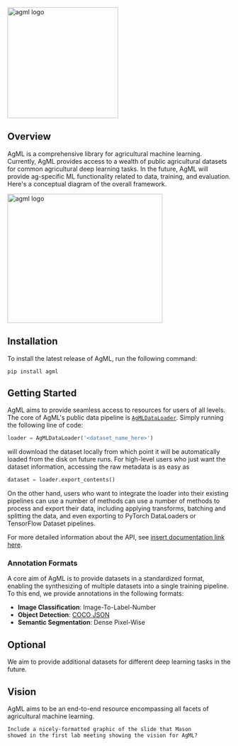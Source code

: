 <img src="https://github.com/plant-ai-biophysics-lab/AgML/blob/dev/figures/agml-logo.png" alt="agml logo" width="250" height="250">

## Overview
AgML is a comprehensive library for agricultural machine learning. Currently, AgML provides
access to a wealth of public agricultural datasets for common agricultural deep learning tasks. In the future, AgML will provide ag-specific ML functionality related to data, training, and evaluation. Here's a conceptual diagram of the overall framework. 

<img src="https://github.com/plant-ai-biophysics-lab/AgML/blob/dev/figures/agml-framework.png" alt="agml logo" width="350" height="291">

## Installation

To install the latest release of AgML, run the following command:

```shell
pip install agml
```

## Getting Started

AgML aims to provide seamless access to resources for users of all levels. The core of AgML's public data pipeline is 
[`AgMLDataLoader`](/agml/data/loader.py). Simply running the following line of code:

```python
loader = AgMLDataLoader('<dataset_name_here>')
```

will download the dataset locally from which point it will be automatically loaded from the disk on future runs. For high-level
users who just want the dataset information, accessing the raw metadata is as easy as

```python
dataset = loader.export_contents()
```

On the other hand, users who want to integrate the loader into their existing pipelines can use a number
of methods can use a number of methods to process and export their data, including applying transforms, batching
and splitting the data, and even exporting to PyTorch DataLoaders or TensorFlow Dataset pipelines.

For more detailed information about the API, see [insert documentation link here]().

### Annotation Formats

A core aim of AgML is to provide datasets in a standardized format, enabling the synthesizing of multiple datasets
into a single training pipeline. To this end, we provide annotations in the following formats:

- **Image Classification**: Image-To-Label-Number
- **Object Detection**: [COCO JSON](https://cocodataset.org/#format-data)
- **Semantic Segmentation**: Dense Pixel-Wise

## Optional

We aim to provide additional datasets for different deep learning tasks in the future.

## Vision

AgML aims to be an end-to-end resource encompassing all facets of agricultural machine learning.

```text
Include a nicely-formatted graphic of the slide that Mason
showed in the first lab meeting showing the vision for AgML?
```


<!-- 

INTERNAL NOTE:

As new releases of AgML are published, this README is going to change significantly.
E.g., right now the 'installation' section just discusses `pip install agml`, but that
will evolve to discussing CUDA/dev versions or other features as we continue to add
features to the library. So, this is just the first template as we introduce the first releases.

-->
